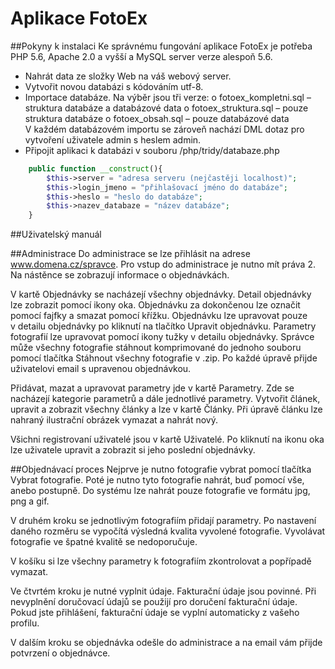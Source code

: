 # Aplikace FotoEx

##Pokyny k instalaci
Ke správnému fungování aplikace FotoEx je potřeba PHP 5.6, Apache 2.0 a vyšší a MySQL server verze alespoň 5.6. 
-	Nahrát data ze složky Web na váš webový server.
-	Vytvořit novou databázi s kódováním utf-8.
-	Importace databáze. Na výběr jsou tři verze:
o	fotoex_kompletni.sql – struktura databáze a databázové data
o	fotoex_struktura.sql – pouze struktura databáze
o	fotoex_obsah.sql – pouze databázové data
V každém databázovém importu se zároveň nachází DML dotaz pro vytvoření uživatele admin s heslem admin. 
-	Připojit aplikaci k databázi v souboru /php/tridy/databaze.php

```php
    public function __construct(){
        $this->server = "adresa serveru (nejčastěji localhost)";
        $this->login_jmeno = "přihlašovací jméno do databáze";
        $this->heslo = "heslo do databáze";
        $this->nazev_databaze = "název databáze";
    }
```


##Uživatelský manuál

##Administrace
Do administrace se lze přihlásit na adrese www.domena.cz/spravce. Pro vstup do administrace je nutno mít práva 2.
Na nástěnce se zobrazují informace o objednávkách.

V kartě Objednávky se nacházejí všechny objednávky. Detail objednávky lze zobrazit pomocí ikony oka. Objednávku za dokončenou lze označit pomocí fajfky a smazat pomocí křížku. Objednávku lze upravovat pouze v detailu objednávky po kliknutí na tlačítko Upravit objednávku. Parametry fotografií lze upravovat pomocí ikony tužky v detailu objednávky. Správce může všechny fotografie stáhnout komprimované do jednoho souboru pomocí tlačítka Stáhnout všechny fotografie v .zip. Po každé úpravě přijde uživatelovi email s upravenou objednávkou.

Přidávat, mazat a upravovat parametry jde v kartě Parametry. Zde se nacházejí kategorie parametrů a dále jednotlivé parametry.
Vytvořit článek, upravit a zobrazit všechny články a lze v kartě Články. Při úpravě článku lze nahraný ilustrační obrázek vymazat a nahrát nový.

Všichni registrovaní uživatelé jsou v kartě Uživatelé. Po kliknutí na ikonu oka lze uživatele upravit a zobrazit si jeho poslední objednávky.

##Objednávací proces
Nejprve je nutno fotografie vybrat pomocí tlačítka Vybrat fotografie. Poté je nutno tyto fotografie nahrát, buď pomocí vše, anebo postupně. Do systému lze nahrát pouze fotografie ve formátu jpg, png a gif.

V druhém kroku se jednotlivým fotografiím přidají parametry. Po nastavení daného rozměru se vypočítá výsledná kvalita vyvolené fotografie. Vyvolávat fotografie ve špatné kvalitě se nedoporučuje.

V košíku si lze všechny parametry k fotografiím zkontrolovat a popřípadě vymazat.

Ve čtvrtém kroku je nutné vyplnit údaje. Fakturační údaje jsou povinné. Při nevyplnění doručovací údajů se použijí pro doručení fakturační údaje. Pokud jste přihlášení, fakturační údaje se vyplní automaticky z vašeho profilu.

V dalším kroku se objednávka odešle do administrace a na email vám přijde potvrzení 
o objednávce.
